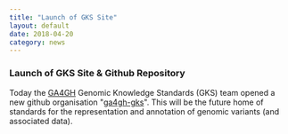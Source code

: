 ```yaml
---
title: "Launch of GKS Site"
layout: default
date: 2018-04-20
category: news
---
```

### Launch of GKS Site & Github Repository

Today the [GA4GH](http://ga4gh.org) Genomic Knowledge Standards (GKS) team opened a new github organisation "[ga4gh-gks](http://github.com/ga4gh-gks/)". This will be the future home of standards for the representation and annotation of genomic variants (and associated data).